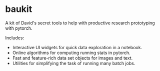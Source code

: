 # baukit

A kit of David's secret tools to help with productive research prototyping
with pytorch.

Includes:
 * Interactive UI widgets for quick data exploration in a notebook.
 * Online algorithms for computing running stats in pytorch.
 * Fast and feature-rich data set objects for images and text.
 * Utilities for simplifying the task of running many batch jobs.
